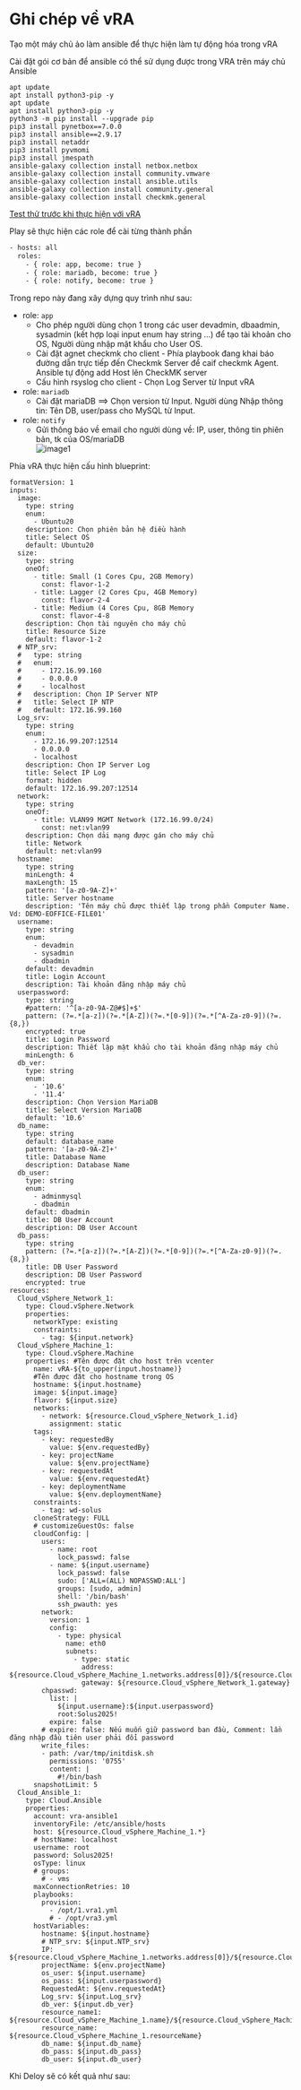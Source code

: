 # Ghi chép về vRA

Tạo một máy chủ ảo làm ansible để thực hiện làm tự động hóa trong vRA

Cài đặt gói cơ bản để ansible có thể sử dụng được trong VRA trên máy chủ Ansible 
```
apt update 
apt install python3-pip -y
apt update 
apt install python3-pip -y
python3 -m pip install --upgrade pip
pip3 install pynetbox==7.0.0
pip3 install ansible==2.9.17
pip3 install netaddr
pip3 install pyvmomi
pip3 install jmespath
ansible-galaxy collection install netbox.netbox
ansible-galaxy collection install community.vmware
ansible-galaxy collection install ansible.utils
ansible-galaxy collection install community.general
ansible-galaxy collection install checkmk.general
```

[Test thử trước khi thực hiện với vRA](tutorial.md)

Play sẽ thực hiện các role để cài từng thành phần
```bash
- hosts: all
  roles:
    - { role: app, become: true }
    - { role: mariadb, become: true }
    - { role: notify, become: true }
```

Trong repo này đang xây dựng quy trình như sau:
- role: `app`
    - Cho phép người dùng chọn 1 trong các user devadmin, dbaadmin, sysadmin  (kết hợp loại input enum hay string ...) để tạo tài khoản cho OS, Người dùng nhập mật khẩu cho User OS.
    - Cài đặt agnet checkmk cho client - Phía playbook đang khai báo đường dẫn trực tiếp đến Checkmk Server để caif checkmk Agent. Ansible tự động add Host lên CheckMK server 
    - Cấu hình rsyslog cho client - Chọn Log Server từ Input vRA
- role: `mariadb`
    - Cài đặt mariaDB ==> Chọn version từ Input. Người dùng Nhập thông tin: Tên DB, user/pass cho MySQL từ Input. 
- role: `notify`
    - Gửi thông báo về email cho người dùng về: IP, user, thông tin phiên bản, tk của OS/mariaDB</br>![image1](https://prnt.sc/LTUy2d2e2OOo)


Phía vRA thực hiện cấu hình blueprint:
```
formatVersion: 1
inputs:
  image:
    type: string
    enum:
      - Ubuntu20
    description: Chọn phiên bản hệ điều hành
    title: Select OS
    default: Ubuntu20
  size:
    type: string
    oneOf:
      - title: Small (1 Cores Cpu, 2GB Memory)
        const: flavor-1-2
      - title: Lagger (2 Cores Cpu, 4GB Memory)
        const: flavor-2-4
      - title: Medium (4 Cores Cpu, 8GB Memory
        const: flavor-4-8
    description: Chọn tài nguyên cho máy chủ
    title: Resource Size
    default: flavor-1-2
  # NTP_srv:
  #   type: string
  #   enum:
  #     - 172.16.99.160
  #     - 0.0.0.0
  #     - localhost
  #   description: Chọn IP Server NTP
  #   title: Select IP NTP
  #   default: 172.16.99.160
  Log_srv:
    type: string
    enum:
      - 172.16.99.207:12514
      - 0.0.0.0
      - localhost
    description: Chọn IP Server Log
    title: Select IP Log
    format: hidden
    default: 172.16.99.207:12514
  network:
    type: string
    oneOf:
      - title: VLAN99 MGMT Network (172.16.99.0/24)
        const: net:vlan99
    description: Chọn dải mạng được gán cho máy chủ
    title: Network
    default: net:vlan99
  hostname:
    type: string
    minLength: 4
    maxLength: 15
    pattern: '[a-z0-9A-Z]+'
    title: Server hostname
    description: 'Tên máy chủ được thiết lập trong phần Computer Name. Vd: DEMO-EOFFICE-FILE01'
  username:
    type: string
    enum:
      - devadmin
      - sysadmin
      - dbadmin
    default: devadmin
    title: Login Account
    description: Tài khoản đăng nhập máy chủ
  userpassword:
    type: string
    #pattern: '^[a-z0-9A-Z@#$]+$'
    pattern: (?=.*[a-z])(?=.*[A-Z])(?=.*[0-9])(?=.*[^A-Za-z0-9])(?=.{8,})
    encrypted: true
    title: Login Password
    description: Thiết lập mật khẩu cho tài khoản đăng nhập máy chủ
    minLength: 6
  db_ver:
    type: string
    enum:
      - '10.6'
      - '11.4'
    description: Chọn Version MariaDB
    title: Select Version MariaDB
    default: '10.6'
  db_name:
    type: string
    default: database_name
    pattern: '[a-z0-9A-Z]+'
    title: Database Name
    description: Database Name
  db_user:
    type: string
    enum:
      - adminmysql
      - dbadmin
    default: dbadmin
    title: DB User Account
    description: DB User Account
  db_pass:
    type: string
    pattern: (?=.*[a-z])(?=.*[A-Z])(?=.*[0-9])(?=.*[^A-Za-z0-9])(?=.{8,})
    title: DB User Password
    description: DB User Password
    encrypted: true
resources:
  Cloud_vSphere_Network_1:
    type: Cloud.vSphere.Network
    properties:
      networkType: existing
      constraints:
        - tag: ${input.network}
  Cloud_vSphere_Machine_1:
    type: Cloud.vSphere.Machine
    properties: #Tên được đặt cho host trên vcenter
      name: vRA-${to_upper(input.hostname)}
      #Tên được đặt cho hostname trong OS
      hostname: ${input.hostname}
      image: ${input.image}
      flavor: ${input.size}
      networks:
        - network: ${resource.Cloud_vSphere_Network_1.id}
          assignment: static
      tags:
        - key: requestedBy
          value: ${env.requestedBy}
        - key: projectName
          value: ${env.projectName}
        - key: requestedAt
          value: ${env.requestedAt}
        - key: deploymentName
          value: ${env.deploymentName}
      constraints:
        - tag: wd-solus
      cloneStrategy: FULL
      # customizeGuestOs: false
      cloudConfig: |
        users:
          - name: root
            lock_passwd: false
          - name: ${input.username}
            lock_passwd: false
            sudo: ['ALL=(ALL) NOPASSWD:ALL']
            groups: [sudo, admin]
            shell: '/bin/bash'
            ssh_pwauth: yes
        network:
          version: 1
          config:
            - type: physical
              name: eth0
              subnets: 
                - type: static
                  address: ${resource.Cloud_vSphere_Machine_1.networks.address[0]}/${resource.Cloud_vSphere_Network_1.prefixLength}
                  gateway: ${resource.Cloud_vSphere_Network_1.gateway}
        chpasswd:
          list: |
            ${input.username}:${input.userpassword}
            root:Solus2025!
          expire: false 
        # expire: false: Nếu muốn giữ password ban đầu, Comment: lần đăng nhập đầu tiên user phải đổi password
        write_files:
        - path: /var/tmp/initdisk.sh
          permissions: '0755'
          content: |
            #!/bin/bash
      snapshotLimit: 5
  Cloud_Ansible_1:
    type: Cloud.Ansible
    properties:
      account: vra-ansible1
      inventoryFile: /etc/ansible/hosts
      host: ${resource.Cloud_vSphere_Machine_1.*}
      # hostName: localhost
      username: root
      password: Solus2025!
      osType: linux
      # groups:
        # - vms
      maxConnectionRetries: 10
      playbooks:
        provision:
          - /opt/1.vra1.yml
          # - /opt/vra3.yml
      hostVariables:
        hostname: ${input.hostname}
        # NTP_srv: ${input.NTP_srv}
        IP: ${resource.Cloud_vSphere_Machine_1.networks.address[0]}/${resource.Cloud_vSphere_Network_1.prefixLength}
        projectName: ${env.projectName}
        os_user: ${input.username}
        os_pass: ${input.userpassword}
        RequestedAt: ${env.requestedAt}
        Log_srv: ${input.Log_srv}
        db_ver: ${input.db_ver}
        resource_name1: ${resource.Cloud_vSphere_Machine_1.name}/${resource.Cloud_vSphere_Machine_1.hostname}/${resource.Cloud_vSphere_Machine_1.providerId}/${resource.Cloud_vSphere_Machine_1.resourceName}
        resource_name: ${resource.Cloud_vSphere_Machine_1.resourceName}
        db_name: ${input.db_name}
        db_pass: ${input.db_pass}
        db_user: ${input.db_user}

```

Khi Deloy sẽ có kết quả như sau:


